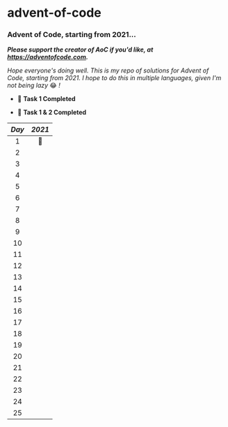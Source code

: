 # advent-of-code

### Advent of Code, starting from 2021...

**_Please support the creator of AoC if you'd like, at https://adventofcode.com._**

_Hope everyone's doing well. This is my repo of solutions for Advent of Code, starting from 2021. I hope to do this in
multiple languages, given I'm not being lazy_ 😂 _!_

- 🎉 **Task 1 Completed**

- 🎊 **Task 1 & 2 Completed**

|_Day_|_2021_|
|:---:|:---:|
|1|🎊|
|2|
|3|
|4|
|5|
|6|
|7|
|8|
|9|
|10|
|11|
|12|
|13|
|14|
|15|
|16|
|17|
|18|
|19|
|20|
|21|
|22|
|23|
|24|
|25|


